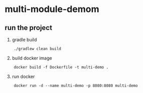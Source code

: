 # multi-module-demom

## run the project

1. gradle build
```
    ./gradlew clean build
```
2. build docker image
```
    docker build -f Dockerfile -t multi-demo . 
```
3. run docker
```
    docker run -d --name multi-demo -p 8080:8080 multi-demo
```

